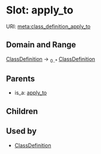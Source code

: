 # Slot: apply_to




URI: [meta:class_definition_apply_to](https://w3id.org/biolink/biolinkml/meta/class_definition_apply_to)
## Domain and Range

[ClassDefinition](ClassDefinition.md) ->  <sub>0..*</sub> [ClassDefinition](ClassDefinition.md)
## Parents

 *  is_a: [apply_to](apply_to.md)
## Children

## Used by

 * [ClassDefinition](ClassDefinition.md)
